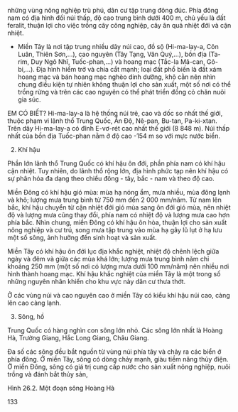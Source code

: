 những vùng nông nghiệp trù phú, dân cư tập trung đông đúc. Phía đông nam có địa hình đồi núi thấp, độ cao trung bình dưới 400 m, chủ yếu là đất feralit, thuận lợi cho việc trồng cây công nghiệp, cây ăn quả nhiệt đới và cận nhiệt.

- Miền Tây là nơi tập trung nhiều dãy núi cao, đồ sộ (Hi-ma-lay-a, Côn Luân, Thiên Sơn,...), cao nguyên (Tây Tạng, Vân Quý,...), bồn địa (Ta-rim, Duy Ngô Nhĩ, Tuốc-phan,...) và hoang mạc (Tắc-la Mã-can, Gô-bi,...). Địa hình hiểm trở và chia cắt mạnh; loại đất phổ biến là đất xám hoang mạc và bán hoang mạc nghèo dinh dưỡng, khô cằn nên nhìn chung điều kiện tự nhiên không thuận lợi cho sản xuất, một số nơi có thể trồng rừng và trên các cao nguyên có thể phát triển đồng cỏ chăn nuôi gia súc.

EM CÓ BIẾT?
Hi-ma-lay-a là hệ thống núi trẻ, cao và dốc so nhất thế giới, thuộc phạm vi lãnh thổ Trung Quốc, Ấn Độ, Nê-pan, Bu-tan, Pa-ki-xtan. Trên dãy Hi-ma-lay-a có đỉnh E-vơ-rét cao nhất thế giới (8 848 m).
Núi thấp nhất của bồn địa Tuốc-phan nằm ở độ cao -154 m so với mực nước biển.

2. Khí hậu

Phần lớn lãnh thổ Trung Quốc có khí hậu ôn đới, phần phía nam có khí hậu cận nhiệt. Tuy nhiên, do lãnh thổ rộng lớn, địa hình phức tạp nên khí hậu có sự phân hóa đa dạng theo chiều đông - tây, bắc - nam và theo độ cao.

Miền Đông có khí hậu gió mùa: mùa hạ nóng ẩm, mưa nhiều, mùa đông lạnh và khô; lượng mưa trung bình từ 750 mm đến 2 000 mm/năm. Từ nam lên bắc, khí hậu chuyển từ cận nhiệt đới gió mùa sang ôn đới gió mùa, nên nhiệt độ và lượng mưa cũng thay đổi, phía nam có nhiệt độ và lượng mưa cao hơn phía bắc. Nhìn chung, miền Đông có khí hậu ôn hòa, thuận lợi cho sản xuất nông nghiệp và cư trú, song mưa tập trung vào mùa hạ gây lũ lụt ở hạ lưu một số sông, ảnh hưởng đến sinh hoạt và sản xuất.

Miền Tây có khí hậu ôn đới lục địa khắc nghiệt, nhiệt độ chênh lệch giữa ngày và đêm và giữa các mùa khá lớn; lượng mưa trung bình năm chỉ khoảng 250 mm (một số nơi có lượng mưa dưới 100 mm/năm) nên nhiều nơi hình thành hoang mạc. Khí hậu khắc nghiệt của miền Tây là một trong số những nguyên nhân khiến cho khu vực này dân cư thưa thớt.

Ở các vùng núi và cao nguyên cao ở miền Tây có kiểu khí hậu núi cao, càng lên cao càng lạnh.

3. Sông, hồ

Trung Quốc có hàng nghìn con sông lớn nhỏ. Các sông lớn nhất là Hoàng Hà, Trường Giang, Hắc Long Giang, Châu Giang.

Đa số các sông đều bắt nguồn từ vùng núi phía tây và chảy ra các biển ở phía đông. Ở miền Tây, sông có dòng chảy mạnh, giàu tiềm năng thủy điện. Ở miền Đông, sông có giá trị cung cấp nước cho sản xuất nông nghiệp, nuôi trồng và đánh bắt thủy sản,

Hình 26.2. Một đoạn sông Hoàng Hà

133